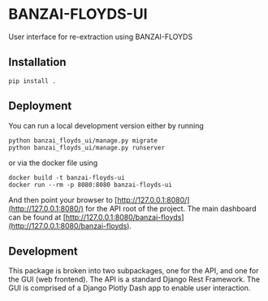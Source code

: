 # BANZAI-FLOYDS-UI
User interface for re-extraction using BANZAI-FLOYDS

Installation
------------
```
pip install .
```

Deployment
----------
You can run a local development version either by running

```
python banzai_floyds_ui/manage.py migrate
python banzai_floyds_ui/manage.py runserver
```
or via the docker file using
```
docker build -t banzai-floyds-ui
docker run --rm -p 8080:8080 banzai-floyds-ui
```

And then point your browser to [http://127.0.0.1:8080/](http://127.0.0.1:8080/) for the API root of the project.
The main dashboard can be found at [http://127.0.0.1:8080/banzai-floyds](http://127.0.0.1:8080/banzai-floyds).

Development
-----------
This package is broken into two subpackages, one for the API, and one for the GUI (web frontend). The API is a standard Django
Rest Framework. The GUI is comprised of a Django Plotly Dash app to enable user interaction.
